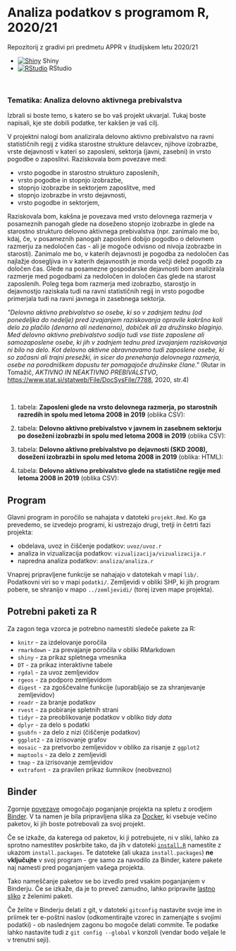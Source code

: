 <p>&nbsp;</p>

# **Analiza podatkov s programom R, 2020/21**


Repozitorij z gradivi pri predmetu APPR v študijskem letu 2020/21

* [![Shiny](http://mybinder.org/badge.svg)](http://mybinder.org/v2/gh/NikaFurlan/APPR-2020-21/master?urlpath=shiny/APPR-2020-21/projekt.Rmd) Shiny
* [![RStudio](http://mybinder.org/badge.svg)](http://mybinder.org/v2/gh/NikaFurlan/APPR-2020-21/master?urlpath=rstudio) RStudio

<p>&nbsp;</p>

### Tematika: **Analiza delovno aktivnega prebivalstva**


Izbrali si boste temo, s katero se bo vaš projekt ukvarjal.
Tukaj boste napisali, kje ste dobili podatke, ter kakšen je vaš cilj. 

V projektni nalogi bom analizirala delovno aktivno prebivalstvo na ravni statističnih regij z vidika starostne strukture delavcev, njihove izobrazbe, vrste dejavnosti v kateri so zaposleni, sektorja (javni, zasebni) in vrsto pogodbe o zaposlitvi. Raziskovala bom povezave med:

* vrsto pogodbe in starostno strukturo zaposlenih,
* vrsto pogodbe in stopnjo izobrazbe,
* stopnjo izobrazbe in sektorjem zaposlitve, med 
* stopnjo izobrazbe in vrsto dejavnosti, 
* vrsto pogodbe in sektorjem,

 
Raziskovala bom, kakšna je povezava med vrsto delovnega razmerja v posameznih panogah glede na doseženo stopnjo izobrazbe in glede na starostno strukturo delovno aktivnega prebivalstva (npr. zanimalo me bo, kdaj, če, v posameznih panogah zaposleni dobijo pogodbo o delovnem razmerju za nedoločen čas - ali je mogoče odvisno od nivoja izobrazbe in starosti). Zanimalo me bo, v katerih dejavnosti je pogodba za nedoločen čas najlažje dosegljiva in v katerih dejavnostih je morda večji delež pogodb za določen čas. Glede na posamezne gospodarske dejavnosti bom analizirala razmerje med pogodbami za nedoločen in določen čas glede na starost zaposlenih. Poleg tega bom razmerja med izobrazbo, starostjo in dejavnostjo raziskala tudi na ravni statističnih regij in vrsto pogodbe primerjala tudi na ravni javnega in zasebnega sektorja.


*"Delovno aktivno prebivalstvo so osebe, ki so v zadnjem tednu (od ponedeljka
do nedelje) pred izvajanjem raziskovanja opravile kakršno koli delo za plačilo
(denarno ali nedenarno), dobiček ali za družinsko blaginjo. Med delovno aktivno
prebivalstvo sodijo tudi vse tiste zaposlene ali samozaposlene osebe, ki jih v
zadnjem tednu pred izvajanjem raziskovanja ni bilo na delo. Kot delovno aktivne
obravnavamo tudi zaposlene osebe, ki so začasni ali trajni presežki, in sicer do
prenehanja delovnega razmerja, osebe na porodniškem dopustu ter pomagajoče
družinske člane."* (Rutar in Tomažič, *AKTIVNO IN NEAKTIVNO PREBIVALSTVO*, https://www.stat.si/statweb/File/DocSysFile/7788, 2020, str.4)


<p>&nbsp;</p>

1. tabela: **Zaposleni glede na vrsto delovnega razmerja, po starostnih razredih in spolu med letoma 2008 in 2019** (oblika CSV):


    
2. tabela: **Delovno aktivno prebivalstvo v javnem in zasebnem sektorju po doseženi izobrazbi in spolu med letoma 2008 in 2019**  (oblika CSV):



3. tabela: **Delovno aktivno prebivalstvo po dejavnosti (SKD 2008), doseženi izobrazbi in spolu med letoma 2008 in 2019** (oblika: HTML):

  


4. tabela: **Delovno aktivno prebivalstvo glede na statistične regije med letoma 2008 in 2019** (oblika CSV):

   
    
  


## Program

Glavni program in poročilo se nahajata v datoteki `projekt.Rmd`.
Ko ga prevedemo, se izvedejo programi, ki ustrezajo drugi, tretji in četrti fazi projekta:

* obdelava, uvoz in čiščenje podatkov: `uvoz/uvoz.r`
* analiza in vizualizacija podatkov: `vizualizacija/vizualizacija.r`
* napredna analiza podatkov: `analiza/analiza.r`

Vnaprej pripravljene funkcije se nahajajo v datotekah v mapi `lib/`.
Podatkovni viri so v mapi `podatki/`.
Zemljevidi v obliki SHP, ki jih program pobere,
se shranijo v mapo `../zemljevidi/` (torej izven mape projekta).

## Potrebni paketi za R

Za zagon tega vzorca je potrebno namestiti sledeče pakete za R:

* `knitr` - za izdelovanje poročila
* `rmarkdown` - za prevajanje poročila v obliki RMarkdown
* `shiny` - za prikaz spletnega vmesnika
* `DT` - za prikaz interaktivne tabele
* `rgdal` - za uvoz zemljevidov
* `rgeos` - za podporo zemljevidom
* `digest` - za zgoščevalne funkcije (uporabljajo se za shranjevanje zemljevidov)
* `readr` - za branje podatkov
* `rvest` - za pobiranje spletnih strani
* `tidyr` - za preoblikovanje podatkov v obliko *tidy data*
* `dplyr` - za delo s podatki
* `gsubfn` - za delo z nizi (čiščenje podatkov)
* `ggplot2` - za izrisovanje grafov
* `mosaic` - za pretvorbo zemljevidov v obliko za risanje z `ggplot2`
* `maptools` - za delo z zemljevidi
* `tmap` - za izrisovanje zemljevidov
* `extrafont` - za pravilen prikaz šumnikov (neobvezno)

## Binder

Zgornje [povezave](#analiza-podatkov-s-programom-r-202021)
omogočajo poganjanje projekta na spletu z orodjem [Binder](https://mybinder.org/).
V ta namen je bila pripravljena slika za [Docker](https://www.docker.com/),
ki vsebuje večino paketov, ki jih boste potrebovali za svoj projekt.

Če se izkaže, da katerega od paketov, ki ji potrebujete, ni v sliki,
lahko za sprotno namestitev poskrbite tako,
da jih v datoteki [`install.R`](install.R) namestite z ukazom `install.packages`.
Te datoteke (ali ukaza `install.packages`) **ne vključujte** v svoj program -
gre samo za navodilo za Binder, katere pakete naj namesti pred poganjanjem vašega projekta.

Tako nameščanje paketov se bo izvedlo pred vsakim poganjanjem v Binderju.
Če se izkaže, da je to preveč zamudno,
lahko pripravite [lastno sliko](https://github.com/jaanos/APPR-docker) z želenimi paketi.

Če želite v Binderju delati z git,
v datoteki `gitconfig` nastavite svoje ime in priimek ter e-poštni naslov
(odkomentirajte vzorec in zamenjajte s svojimi podatki) -
ob naslednjem zagonu bo mogoče delati commite.
Te podatke lahko nastavite tudi z `git config --global` v konzoli
(vendar bodo veljale le v trenutni seji).

